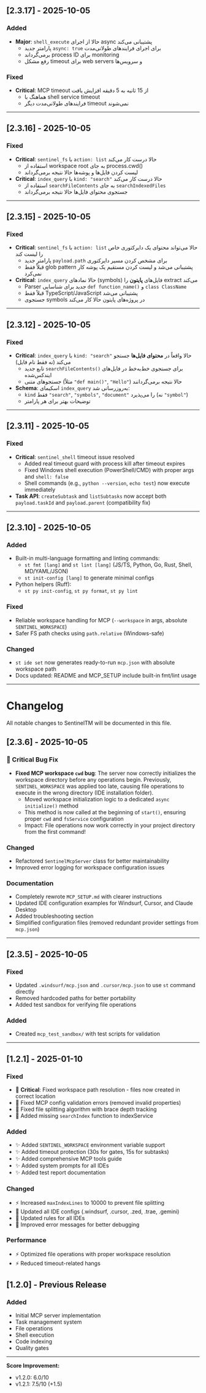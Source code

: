 ## [2.3.17] - 2025-10-05

### Added

- **Major**: `shell_execute` حالا از اجرای async پشتیبانی می‌کند
  - پارامتر جدید `async: true` برای اجرای فرایندهای طولانی‌مدت
  - برمی‌گرداند process ID برای monitoring
  - رفع مشکل timeout برای web servers و سرویس‌ها

### Fixed

- **Critical**: MCP timeout از 15 ثانیه به 5 دقیقه افزایش یافت
  - هماهنگ با shell service timeout
  - فرایندهای طولانی‌مدت دیگر timeout نمی‌شوند

---

## [2.3.16] - 2025-10-05

### Fixed

- **Critical**: `sentinel_fs` با `action: list` حالا درست کار می‌کند
  - استفاده از workspace root به جای process.cwd()
  - لیست کردن فایل‌ها و پوشه‌ها حالا نتیجه برمی‌گرداند
- **Critical**: `index_query` با `kind: "search"` حالا درست کار می‌کند
  - استفاده از `searchFileContents` به جای `searchIndexedFiles`
  - جستجوی محتوای فایل‌ها حالا نتیجه برمی‌گرداند

---

## [2.3.15] - 2025-10-05

### Fixed

- **Critical**: `sentinel_fs` با `action: list` حالا می‌تواند محتوای یک دایرکتوری خاص را لیست کند
  - پارامتر جدید `payload.path` برای مشخص کردن مسیر دایرکتوری
  - قبلاً فقط glob pattern پشتیبانی می‌شد و لیست کردن مستقیم یک پوشه کار نمی‌کرد
- **Critical**: `index_query` حالا نمادهای (symbols) فایل‌های **پایتون** را extract می‌کند
  - Parser جدید برای شناسایی `def function_name()` و `class ClassName`
  - قبلاً فقط TypeScript/JavaScript پشتیبانی می‌شد
  - جستجوی symbols در پروژه‌های پایتون حالا کار می‌کند

---

## [2.3.12] - 2025-10-05

### Fixed

- **Critical**: `index_query` با `kind: "search"` حالا واقعاً در **محتوای فایل‌ها** جستجو می‌کند (نه فقط نام فایل)
  - تابع جدید `searchFileContents()` برای جستجوی خط‌به‌خط در فایل‌های ایندکس‌شده
  - جستجوهای متنی (مثلاً `"def main()"`, `"Hello"`) حالا نتیجه برمی‌گردانند
- **Schema**: اسکیمای `index_query` به‌روزرسانی شد:
  - `kind` فقط `"search"`, `"symbols"`, `"document"` را می‌پذیرد (نه `"symbol"`)
  - توضیحات بهتر برای هر پارامتر

---

## [2.3.11] - 2025-10-05

### Fixed

- **Critical**: `sentinel_shell` timeout issue resolved
  - Added real timeout guard with process kill after timeout expires
  - Fixed Windows shell execution (PowerShell/CMD) with proper args and `shell: false`
  - Shell commands (e.g., `python --version`, `echo test`) now execute immediately
- **Task API**: `createSubtask` and `listSubtasks` now accept both `payload.taskId` and `payload.parent` (compatibility fix)

---

## [2.3.10] - 2025-10-05

### Added

- Built-in multi-language formatting and linting commands:
  - `st fmt [lang]` and `st lint [lang]` (JS/TS, Python, Go, Rust, Shell, MD/YAML/JSON)
  - `st init-config [lang]` to generate minimal configs
- Python helpers (Ruff):
  - `st py init-config`, `st py format`, `st py lint`

### Fixed

- Reliable workspace handling for MCP (`--workspace` in args, absolute `SENTINEL_WORKSPACE`)
- Safer FS path checks using `path.relative` (Windows-safe)

### Changed

- `st ide set` now generates ready-to-run `mcp.json` with absolute workspace path
- Docs updated: README and MCP_SETUP include built-in fmt/lint usage

---

# Changelog

All notable changes to SentinelTM will be documented in this file.

## [2.3.6] - 2025-10-05

### 🎉 Critical Bug Fix

- **Fixed MCP workspace `cwd` bug**: The server now correctly initializes the workspace directory before any operations begin. Previously, `SENTINEL_WORKSPACE` was applied too late, causing file operations to execute in the wrong directory (IDE installation folder).
  - Moved workspace initialization logic to a dedicated `async initialize()` method
  - This method is now called at the beginning of `start()`, ensuring proper `cwd` and `fsService` configuration
  - Impact: File operations now work correctly in your project directory from the first command!

### Changed

- Refactored `SentinelMcpServer` class for better maintainability
- Improved error logging for workspace configuration issues

### Documentation

- Completely rewrote `MCP_SETUP.md` with clearer instructions
- Updated IDE configuration examples for Windsurf, Cursor, and Claude Desktop
- Added troubleshooting section
- Simplified configuration files (removed redundant provider settings from `mcp.json`)

---

## [2.3.5] - 2025-10-05

### Fixed

- Updated `.windsurf/mcp.json` and `.cursor/mcp.json` to use `st` command directly
- Removed hardcoded paths for better portability
- Added test sandbox for verifying file operations

### Added

- Created `mcp_test_sandbox/` with test scripts for validation

---

## [1.2.1] - 2025-01-10

### Fixed

- 🐛 **Critical**: Fixed workspace path resolution - files now created in correct location
- 🐛 Fixed MCP config validation errors (removed invalid properties)
- 🐛 Fixed file splitting algorithm with brace depth tracking
- 🐛 Added missing `searchIndex` function to indexService

### Added

- ✨ Added `SENTINEL_WORKSPACE` environment variable support
- ✨ Added timeout protection (30s for gates, 15s for subtasks)
- ✨ Added comprehensive MCP tools guide
- ✨ Added system prompts for all IDEs
- ✨ Added test report documentation

### Changed

- ⚡ Increased `maxIndexLines` to 10000 to prevent file splitting
- 📝 Updated all IDE configs (.windsurf, .cursor, .zed, .trae, .gemini)
- 📝 Updated rules for all IDEs
- 📝 Improved error messages for better debugging

### Performance

- ⚡ Optimized file operations with proper workspace resolution
- ⚡ Reduced timeout-related hangs

## [1.2.0] - Previous Release

### Added

- Initial MCP server implementation
- Task management system
- File operations
- Shell execution
- Code indexing
- Quality gates

---

**Score Improvement:**

- v1.2.0: 6.0/10
- v1.2.1: 7.5/10 (+1.5)
